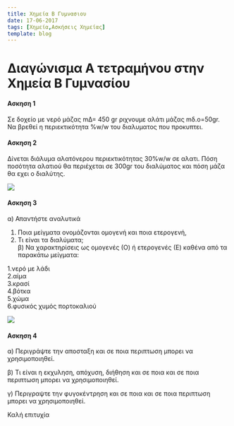 ```yaml
---
title: Χημεία Β Γυμνασιου
date: 17-06-2017
tags: [Χημεία,Ασκήσεις Χημείας]
template: blog
---
```


# Διαγώνισμα Α τετραμήνου στην Χημεία Β Γυμνασίου

#### Ασκηση 1
Σε δοχείο με νερό μάζας mΔ= 450 gr ριχνουμε αλάτι μάζας mδ.ο=50gr.
Να βρεθεί η περιεκτικότητα %w/w του διαλυματος που προκυπτει. 

#### Ασκηση 2
Δίνεται διάλυμα αλατόνερου  περιεκτικότητας 30%w/w σε αλατι.
Πόση ποσότητα αλατιού θα περιέχεται σε 300gr του διαλύματος και πόση μάζα θα εχει ο διαλύτης.

![](http://www.dontiastoma.gr/imgs/alatonero-oulitida.jpg)

#### Ασκηση 3
α) Απαντήστε αναλυτικά
1) Ποια µείγµατα ονοµάζονται οµογενή και ποια ετερογενή,
2) Τι είναι τα διαλύματα;  
β) Να χαρακτηρίσεις ως οµογενές (Ο) ή ετερογενές (Ε) καθένα από τα παρακάτω µείγµατα:

1.νερό µε λάδι  
2.αίµα  
3.κρασί  
4.βότκα  
5.χώμα  
6.φυσικός χυμός πορτοκαλιού

![](http://2.bp.blogspot.com/-5MVc_QoOtec/TtXpkKEEGiI/AAAAAAAAAPE/95Ocjs0A8Wo/s1600/0101.jpg)

#### Ασκηση 4

α) Περιγράψτε την αποσταξη και σε ποια περιπτωση μπορει να χρησιμοποιηθεί.

β) Τι είναι η εκχυληση, απόχυση, διήθηση και σε ποια και σε ποια περιπτωση μπορει να χρησιμοποιηθεί.

γ) Περιγραψτε την φυγοκέντρηση και σε ποια και σε ποια περιπτωση μπορει να χρησιμοποιηθεί.

  
  

Καλή επιτυχία
